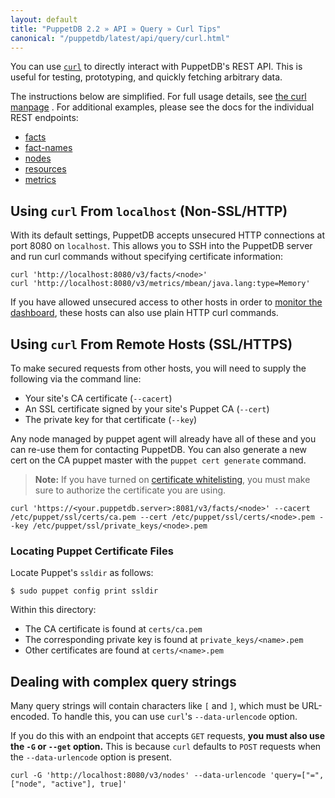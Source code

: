 ```yaml
---
layout: default
title: "PuppetDB 2.2 » API » Query » Curl Tips"
canonical: "/puppetdb/latest/api/query/curl.html"
---
```


[Facts]: ./v3/facts.html
[Nodes]: ./v3/nodes.html
[fact-names]: ./v3/fact-names.html
[Resources]: ./v3/resources.html
[Metrics]: ./v3/metrics.html
[curl]: http://curl.haxx.se/docs/manpage.html
[dashboard]: ../../maintain_and_tune.html#monitor-the-performance-dashboard
[whitelist]: ../../configure.html#certificate-whitelist


You can use [`curl`][curl] to directly interact with PuppetDB's REST API. This is useful for testing, prototyping, and quickly fetching arbitrary data.

The instructions below are simplified. For full usage details, see [the curl manpage][curl] . For additional examples, please see the docs for the individual REST endpoints:

* [facts][]
* [fact-names][]
* [nodes][]
* [resources][]
* [metrics][]

## Using `curl` From `localhost` (Non-SSL/HTTP)

With its default settings, PuppetDB accepts unsecured HTTP connections at port 8080 on `localhost`. This allows you to SSH into the PuppetDB server and run curl commands without specifying certificate information:

    curl 'http://localhost:8080/v3/facts/<node>'
    curl 'http://localhost:8080/v3/metrics/mbean/java.lang:type=Memory'

If you have allowed unsecured access to other hosts in order to [monitor the dashboard][dashboard], these hosts can also use plain HTTP curl commands.

## Using `curl` From Remote Hosts (SSL/HTTPS)

To make secured requests from other hosts, you will need to supply the following via the command line:

* Your site's CA certificate (`--cacert`)
* An SSL certificate signed by your site's Puppet CA (`--cert`)
* The private key for that certificate (`--key`)

Any node managed by puppet agent will already have all of these and you can re-use them for contacting PuppetDB. You can also generate a new cert on the CA puppet master with the `puppet cert generate` command.

> **Note:** If you have turned on [certificate whitelisting][whitelist], you must make sure to authorize the certificate you are using.

    curl 'https://<your.puppetdb.server>:8081/v3/facts/<node>' --cacert /etc/puppet/ssl/certs/ca.pem --cert /etc/puppet/ssl/certs/<node>.pem --key /etc/puppet/ssl/private_keys/<node>.pem

### Locating Puppet Certificate Files

Locate Puppet's `ssldir` as follows:

    $ sudo puppet config print ssldir

Within this directory:

* The CA certificate is found at `certs/ca.pem`
* The corresponding private key is found at `private_keys/<name>.pem`
* Other certificates are found at `certs/<name>.pem`


## Dealing with complex query strings

Many query strings will contain characters like `[` and `]`, which must be URL-encoded. To handle this, you can use `curl`'s `--data-urlencode` option.

If you do this with an endpoint that accepts `GET` requests, **you must also use the `-G` or `--get` option.** This is because `curl` defaults to `POST` requests when the `--data-urlencode` option is present.

    curl -G 'http://localhost:8080/v3/nodes' --data-urlencode 'query=["=", ["node", "active"], true]'
